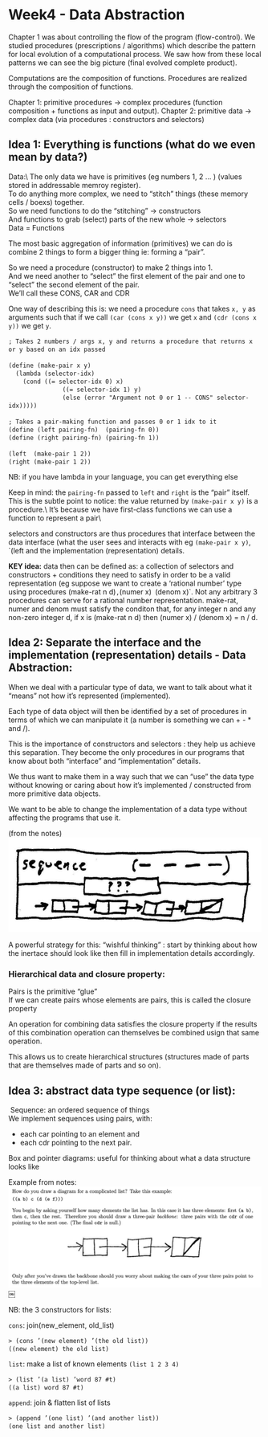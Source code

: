 # Week4 - Data Abstraction

Chapter 1 was about controlling the flow of the program (flow-control). 
We studied procedures (prescriptions / algorithms) which describe the pattern for local evolution of a computational process. We saw how from these local patterns we can see the big picture (final evolved complete product).

Computations are the composition of functions. Procedures are realized through the composition of functions. 

Chapter 1: primitive procedures -> complex procedures (function composition + functions as input and output). 
Chapter 2: primitive data -> complex data (via procedures : constructors and selectors) 

## Idea 1: Everything is functions (what do we even mean by data?)
Data:\ 
The only data we have is primitives (eg numbers 1, 2 … ) (values stored in addressable memroy register).\
To do anything more complex, we need to “stitch” things (these memory cells / boexs) together.\
So we need functions to do the “stitching” -> constructors\
And functions to grab (select) parts of the new whole -> selectors\
Data = Functions

The most basic aggregation of information (primitives) we can do is combine 2 things to form a bigger thing ie: forming a “pair”.

So we need a procedure (constructor) to make 2 things into 1.\
And we need another to “select” the first element of the pair and one to “select” the second element of the pair.\
We’ll call these CONS, CAR and CDR

One way of describing this is: we need a procedure `cons` that takes `x, y` as arguments such that if we call `(car (cons x y))` we get `x` and `(cdr (cons x y))` we get `y`. 

```
; Takes 2 numbers / args x, y and returns a procedure that returns x or y based on an idx passed

(define (make-pair x y)
  (lambda (selector-idx)
    (cond ((= selector-idx 0) x)
               ((= selector-idx 1) y)
               (else (error "Argument not 0 or 1 -- CONS" selector-idx)))))

; Takes a pair-making function and passes 0 or 1 idx to it
(define (left pairing-fn)  (pairing-fn 0))
(define (right pairing-fn) (pairing-fn 1))

(left  (make-pair 1 2))
(right (make-pair 1 2))
```
NB: if you have lambda in your language, you can get everything else

Keep in mind: the `pairing-fn` passed to `left` and `right` is the “pair” itself.\
This is the subtle point to notice: the value returned by `(make-pair x y)` is a procedure.\ 
It’s because we have first-class functions we can use a function to represent a pair\

selectors and constructors are thus procedures that interface between the data interface (what the user sees and interacts with eg `(make-pair x y)`, `(left  and the implementation (representation) details. 

**KEY idea:** 
data then can be defined as: a collection of selectors and constructors + conditions they need to satisfy in order to be a valid representation 
(eg suppose we want to create a ‘rational number’ type using procedures (make-rat n d)` , `(numer x)` `(denom x)`. Not any arbitrary 3 procedures can serve for a rational number representation.  make-rat, numer and denom must satisfy the conditon that, for any integer n and any non-zero integer d, if x is (make-rat n d) then (numer x) / (denom x) = n / d. 


## Idea 2: Separate the interface and the implementation (representation) details - Data Abstraction:

When we deal with a particular type of data, we want to talk about what it “means” not how it’s represented (implemented). 

Each type of data object will then be identified by a set of procedures in terms of which we can manipulate it (a number is something we can + - * and /).
 
This is the importance of constructors and selectors : they help us achieve this separation. They become the only procedures in our programs that know about both “interface” and “implementation” details.
 
We thus want to make them in a way such that we can “use” the data type without knowing or caring about how it’s implemented / constructed from more primitive data objects.

We want to be able to change the implementation of a data type without affecting the programs that use it.  

(from the notes)
![abstraction_diagram](abstraction_diagram.png)


A powerful strategy for this: “wishful thinking” : start by thinking about how the inertace should look like then fill in implementation details accordingly. 

### Hierarchical data and closure property: 

Pairs is the primitive “glue”\
If we can create pairs whose elements are pairs, this is called the closure property

An operation for combining data satisfies the closure property if the results of this combination operation can themselves be combined usign that same operation.

This allows us to create hierarchical structures (structures made of parts that are themselves made of parts and so on). 


## Idea 3: abstract data type sequence (or list):
 Sequence: an ordered sequence of things\
We implement sequences using pairs, with:
- each car pointing to an element and 
- each cdr pointing to the next pair.



Box and pointer diagrams: useful for thinking about what a data structure looks like

Example from notes: 
![box_and_pointer](box_and_pointer.png)
￼

NB: the 3 constructors for lists:

`cons`: join(new_element, old_list)
```
> (cons ’(new element) ’(the old list)) 
((new element) the old list) 
```

`list`: make a list of known elements `(list 1 2 3 4)`
```
> (list ’(a list) ’word 87 #t) 
((a list) word 87 #t) 
```

`append`: join & flatten list of lists 
```
> (append ’(one list) ’(and another list)) 
(one list and another list) 
 ```


